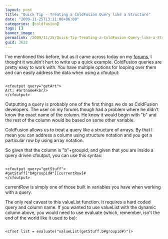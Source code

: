```yaml
---
layout: post
title: "Quick Tip - Treating a ColdFusion Query like a Structure"
date: "2009-11-25T13:11:00+06:00"
categories: [coldfusion]
tags: []
banner_image: 
permalink: /2009/11/25/Quick-Tip-Treating-a-ColdFusion-Query-like-a-Structure
guid: 3622
---
```


I've mentioned this before, but as it came across today on my <a href="http://www.raymondcamden.com/forums/messages.cfm?threadid=B7B75388-087A-5C47-43ABA869EA6C7FEE&page=1">forums</a>, I thought it wouldn't hurt to write up a quick example. ColdFusion queries are pretty easy to work with. You have multiple options for looping over them and can easily address the data when using a cfoutput:
<!--more-->
<code>
&lt;cfoutput query="getArt"&gt;
Art: #artname#&lt;br/&gt;
&lt;/cfoutput&gt;
</code>

Outputting a query is probably one of the first things we do as ColdFusion developers. The user on my forums though had a problem where he didn't know the exact name of the column. He knew it would begin with "b" and the rest of the column would be based on some other variable.

ColdFusion allows us to treat a query like a structure of arrays. By that I mean you can address a column using structure notation and you get a particular row by using array notation. 

So given that the column is "b"+groupid, and given that you are inside a query driven cfoutput, you can use this syntax:

<code>
&lt;cfoutput query="getStuff"&gt;
#getStuff["b#groupid#"][currentRow]#
&lt;/cfoutput&gt;
</code>

currentRow is simply one of those built in variables you have when working with a query. 

The only real caveat to this valueList function. It requires a hard coded query and column name. If you wanted to use valueList with the dynamic column above, you would need to use evaluate (which, remember, isn't the end of the world like it used to be):

<code>
&lt;cfset list = evaluate("valueList(getStuff.b#groupid#)")&gt;
</code>